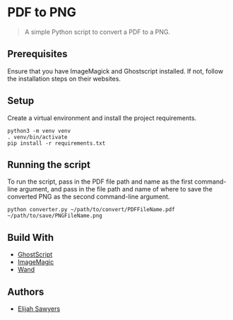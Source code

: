 # PDF to PNG
> A simple Python script to convert a PDF to a PNG.

## Prerequisites

Ensure that you have ImageMagick and Ghostscript installed. If not, follow the installation steps on their websites.

## Setup

Create a virtual environment and install the project requirements.

```
python3 -m venv venv
. venv/bin/activate
pip install -r requirements.txt
```

## Running the script

To run the script, pass in the PDF file path and name as the first command-line argument, and pass in the file path and name of where to save the converted PNG as the second command-line argument. 

```
python converter.py ~/path/to/convert/PDFFileName.pdf ~/path/to/save/PNGFileName.png
```

## Build With

* [GhostScript](https://www.ghostscript.com/)
* [ImageMagic](https://www.imagemagick.org/)
* [Wand](http://docs.wand-py.org/en/0.4.1/index.html)

## Authors

* [Elijah Sawyers](https://github.com/elijahsawyers)
